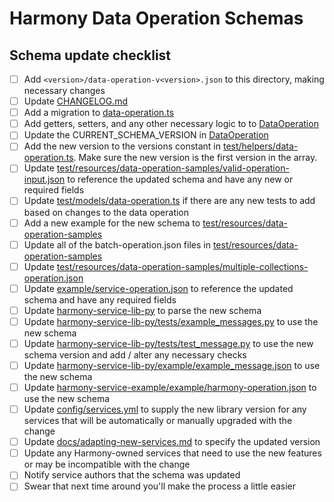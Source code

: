# Harmony Data Operation Schemas

## Schema update checklist

- [ ] Add `<version>/data-operation-v<version>.json` to this directory, making necessary changes
- [ ] Update [CHANGELOG.md](CHANGELOG.md)
- [ ] Add a migration to [data-operation.ts](../../models/data-operation.ts)
- [ ] Add getters, setters, and any other necessary logic to to [DataOperation](../../models/data-operation.ts)
- [ ] Update the CURRENT_SCHEMA_VERSION in [DataOperation](../../models/data-operation.ts)
- [ ] Add the new version to the versions constant in [test/helpers/data-operation.ts](../../harmony/test/helpers/data-operation.ts). Make sure the new version is the first version in the array.
- [ ] Update [test/resources/data-operation-samples/valid-operation-input.json](../../harmony/test/resources/data-operation-samples/valid-operation-input.json) to reference the updated schema and have any new or required fields
- [ ] Update [test/models/data-operation.ts](../../harmony/test/models/data-operation.ts) if there are any new tests to add based on changes to the data operation
- [ ] Add a new example for the new schema to [test/resources/data-operation-samples](../../harmony/test/resources/data-operation-samples)
- [ ] Update all of the batch<n>-operation.json files in [test/resources/data-operation-samples](../../harmony/test/resources/data-operation-samples)
- [ ] Update [test/resources/data-operation-samples/multiple-collections-operation.json](../../harmony/test/resources/data-operation-samples/multiple-collections-operation.json)
- [ ] Update [example/service-operation.json](../../../example/service-operation.json) to reference the updated schema and have any required fields
- [ ] Update [harmony-service-lib-py](../../../../harmony-service-lib-py/harmony/message.py) to parse the new schema
- [ ] Update [harmony-service-lib-py/tests/example_messages.py](../../../../harmony-service-lib-py/tests/example_messages.py) to use the new schema
- [ ] Update [harmony-service-lib-py/tests/test_message.py](../../../../harmony-service-lib-py/tests/test_message.py) to use the new schema version and add / alter any necessary checks
- [ ] Update [harmony-service-lib-py/example/example_message.json](../../../../harmony-service-lib-py/example/example_message.json) to use the new schema
- [ ] Update [harmony-service-example/example/harmony-operation.json](../../../../harmony-service-example/example/harmony-operation.json) to use the new schema
- [ ] Update [config/services.yml](../../../config/services.yml) to supply the new library version for any services that will be automatically or manually upgraded with the change
- [ ] Update [docs/adapting-new-services.md](../../../docs/guides/adapting-new-services.md) to specify the updated version
- [ ] Update any Harmony-owned services that need to use the new features or may be incompatible with the change
- [ ] Notify service authors that the schema was updated
- [ ] Swear that next time around you'll make the process a little easier
